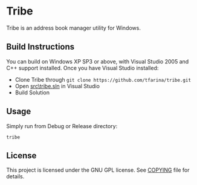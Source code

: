 # Tribe

Tribe is an address book manager utility for Windows.

## Build Instructions

You can build on Windows XP SP3 or above, with Visual Studio 2005 and C++
support installed. Once you have Visual Studio installed:

* Clone Tribe through ```git clone https://github.com/tfarina/tribe.git```
* Open [src\tribe.sln](/src/tribe.sln) in Visual Studio
* Build Solution

## Usage

Simply run from Debug or Release directory:
```shell
tribe
```

## License
This project is licensed under the GNU GPL license. See [COPYING](COPYING) file for details.
